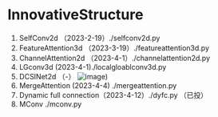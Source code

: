 # InnovativeStructure

1. SelfConv2d  （2023-2-19）./selfconv2d.py
2. FeatureAttention3d  （2023-3-19）./featureattention3d.py
3. ChannelAttention2d  （2023-4-1）./channelattention2d.py
4. LGconv3d (2023-4-1)./localgloablconv3d.py
5. DCSINet2d （-）
![image](https://user-images.githubusercontent.com/33023091/229284423-823a8a0a-1293-4227-94ff-a6a46fb1e1b5.png))
6. MergeAttention (2023-4-4) ./mergeattention.py
7. Dynamic full connection（2023-4-12）./dyfc.py （已投）
8. MConv ./mconv.py
